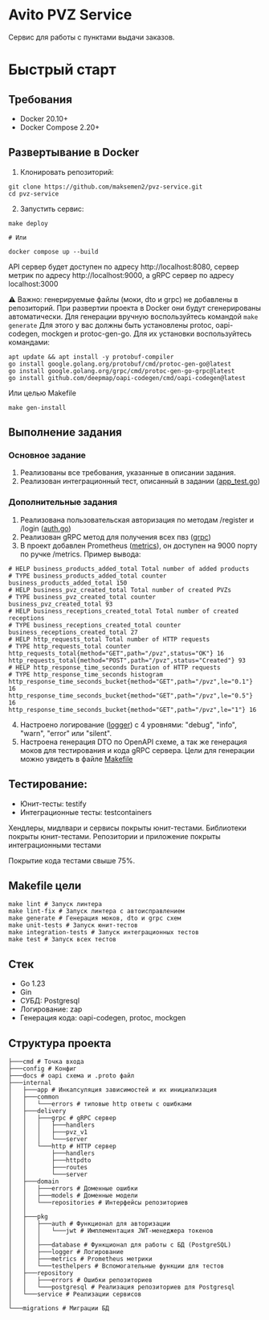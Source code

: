 # Avito PVZ Service

Сервис для работы с пунктами выдачи заказов.

# Быстрый старт
## Требования
- Docker 20.10+
- Docker Compose 2.20+

## Развертывание в Docker

1. Клонировать репозиторий:
```
git clone https://github.com/maksemen2/pvz-service.git
cd pvz-service
```
2. Запустить сервис:
```
make deploy

# Или

docker compose up --build 
```
API сервер будет доступен по адресу http://localhost:8080, сервер метрик по адресу http://localhost:9000, а gRPC сервер по адресу localhost:3000

⚠️ Важно: генерируемые файлы (моки, dto и grpc) не добавлены в репозиторий. При развертии проекта в Docker они будут сгенерированы автоматически. 
Для генерации вручную воспользуйтесь командой 
```make generate```
Для этого у вас должны быть установлены protoc, oapi-codegen, mockgen и protoc-gen-go. 
Для их установки воспользуйтесь командами:
```
apt update && apt install -y protobuf-compiler
go install google.golang.org/protobuf/cmd/protoc-gen-go@latest
go install google.golang.org/grpc/cmd/protoc-gen-go-grpc@latest
go install github.com/deepmap/oapi-codegen/cmd/oapi-codegen@latest
```

Или целью Makefile
```
make gen-install
```

## Выполнение задания
### Основное задание
1. Реализованы все требования, указанные в описании задания.
2. Реализован интеграционный тест, описанный в задании ([app_test.go](internal/app/app_test.go))

### Дополнительные задания
1. Реализована пользовательская авторизация по методам /register и /login ([auth.go](internal/delivery/http/handlers/auth.go))
2. Реализован gRPC метод для получения всех пвз ([grpc](internal/delivery/grpc))
3. В проект добавлен Prometheus ([metrics](internal/pkg/metrics)), он доступен на 9000 порту по ручке /metrics. Пример вывода:
```
# HELP business_products_added_total Total number of added products
# TYPE business_products_added_total counter
business_products_added_total 150
# HELP business_pvz_created_total Total number of created PVZs
# TYPE business_pvz_created_total counter
business_pvz_created_total 93
# HELP business_receptions_created_total Total number of created receptions
# TYPE business_receptions_created_total counter
business_receptions_created_total 27
# HELP http_requests_total Total number of HTTP requests
# TYPE http_requests_total counter
http_requests_total{method="GET",path="/pvz",status="OK"} 16
http_requests_total{method="POST",path="/pvz",status="Created"} 93
# HELP http_response_time_seconds Duration of HTTP requests
# TYPE http_response_time_seconds histogram
http_response_time_seconds_bucket{method="GET",path="/pvz",le="0.1"} 16
http_response_time_seconds_bucket{method="GET",path="/pvz",le="0.5"} 16
http_response_time_seconds_bucket{method="GET",path="/pvz",le="1"} 16
```
4. Настроено логирование ([logger](internal/pkg/logger)) с 4 уровнями: "debug", "info", "warn", "error" или "silent".
5. Настроена генерация DTO по OpenAPI схеме, а так же генерация моков для тестирования и кода gRPC сервера. Цели для генерации можно увидеть в файле [Makefile](Makefile)

## Тестирование:
- Юнит-тесты: testify
- Интеграционные тесты: testcontainers

Хендлеры, мидлвари и сервисы покрыты юнит-тестами.
Библиотеки покрыты юнит-тестами.
Репозитории и приложение покрыты интеграционными тестами

Покрытие кода тестами свыше 75%.

## Makefile цели
```
make lint # Запуск линтера
make lint-fix # Запуск линтера с автоисправлением
make generate # Генерация моков, dto и grpc схем
make unit-tests # Запуск юнит-тестов
make integration-tests # Запуск интеграционных тестов
make test # Запуск всех тестов
```

## Стек
- Go 1.23
- Gin
- СУБД: Postgresql
- Логирование: zap
- Генерация кода: oapi-codegen, protoc, mockgen


## Структура проекта
```
├───cmd # Точка входа
├───config # Конфиг
├───docs # oapi схема и .proto файл
├───internal
│   ├───app # Инкапсуляция зависимостей и их инициализация
│   ├───common
│   │   └───errors # типовые http ответы с ошибками
│   ├───delivery
│   │   ├───grpc # gRPC сервер
│   │   │   ├───handlers
│   │   │   ├───pvz_v1
│   │   │   └───server
│   │   └───http # HTTP сервер
│   │       ├───handlers
│   │       ├───httpdto
│   │       ├───routes
│   │       └───server
│   ├───domain
│   │   ├───errors # Доменные ошибки
│   │   ├───models # Доменные модели
│   │   └───repositories # Интерфейсы репозиториев
│   │
│   ├───pkg
│   │   ├───auth # Функционал для авторизации
│   │   │   └───jwt # Имплементация JWT-менеджера токенов
│   │   │
│   │   ├───database # Функционал для работы с БД (PostgreSQL)
│   │   ├───logger # Логирование
│   │   ├───metrics # Prometheus метрики
│   │   └───testhelpers # Вспомогательные функции для тестов
│   ├───repository
│   │   ├───errors # Ошибки репозиториев
│   │   └───postgresql # Реализация репозиториев для Postgresql
│   └───service # Реализации сервисов
│
└───migrations # Миграции БД
```
